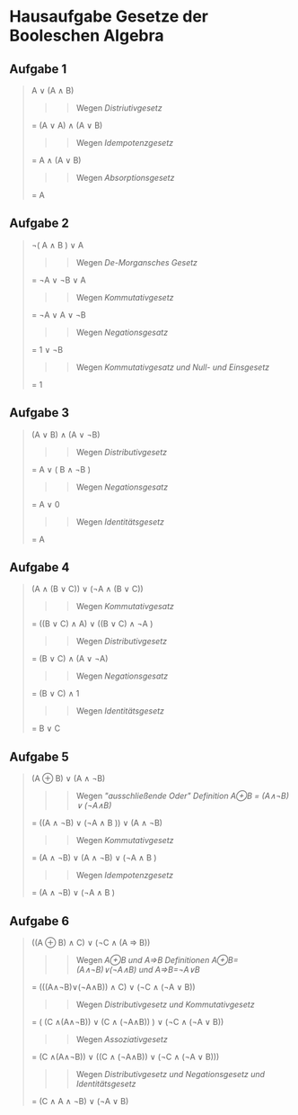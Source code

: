 # Hausaufgabe Gesetze der Booleschen Algebra

## Aufgabe 1 

> A ∨ (A ∧ B)  
>
>>> Wegen *Distriutivgesetz*
>
> = (A ∨ A) ∧ (A ∨ B)  
>
>>> Wegen *Idempotenzgesetz*   
>
> = A ∧ (A ∨ B)         
>
>>> Wegen *Absorptionsgesetz*
>
> = A                    

## Aufgabe 2

> ¬( A ∧ B ) ∨ A  
>
>>> Wegen *De-Morgansches Gesetz*
>
> = ¬A ∨ ¬B ∨ A  
>
>>> Wegen *Kommutativgesetz*
>
> = ¬A ∨ A ∨ ¬B
>
>>> Wegen *Negationsgesatz*
>
> = 1 ∨ ¬B
>
>>> Wegen *Kommutativgesatz und Null- und Einsgesetz*
>
> = 1

## Aufgabe 3

> (A ∨ B) ∧ (A ∨ ¬B)  
> 
>>> Wegen *Distributivgesetz*
>  
> = A ∨ ( B ∧ ¬B )  
>
>>> Wegen *Negationsgesatz*
>  
> = A ∨ 0
>
>>> Wegen *Identitätsgesetz*
>
> = A

## Aufgabe 4

> (A ∧ (B ∨ C)) ∨ (¬A ∧ (B ∨ C))
> 
>>> Wegen *Kommutativgesatz*
> 
> = ((B ∨ C) ∧ A) ∨ ((B ∨ C) ∧ ¬A )
>
>>> Wegen *Distributivgesetz*
>
> = (B ∨ C) ∧ (A ∨ ¬A)  
>
>>> Wegen *Negationsgesatz*
> 
> = (B ∨ C) ∧ 1
>
>>> Wegen *Identitätsgesetz*
>
> = B ∨ C

## Aufgabe 5

> (A ⊕ B) ∨ (A ∧ ¬B)
>
>>> Wegen *"ausschließende Oder" Definition A⊕B = (A∧¬B) ∨ (¬A∧B)*  
>
> = ((A ∧ ¬B) ∨ (¬A ∧ B )) ∨ (A ∧ ¬B) 
>
>>> Wegen *Kommutativgesetz*
>
> = (A ∧ ¬B) ∨ (A ∧ ¬B) ∨ (¬A ∧ B ) 
>
>>> Wegen *Idempotenzgesetz*
>
> = (A ∧ ¬B) ∨ (¬A ∧ B ) 

## Aufgabe 6

> ((A ⊕ B) ∧ C) ∨ (¬C ∧ (A ⇒ B))
>
>>> Wegen *A⊕B und A⇒B  Definitionen A⊕B=(A∧¬B)∨(¬A∧B) und A⇒B=¬A∨B*
>
> = (((A∧¬B)∨(¬A∧B)) ∧ C) ∨ (¬C ∧ (¬A ∨ B))
>
>>> Wegen *Distributivgesetz und Kommutativgesetz*
>
> = ( (C ∧(A∧¬B)) ∨ (C ∧ (¬A∧B))  ) ∨ (¬C ∧ (¬A ∨ B))
> 
>>> Wegen *Assoziativgesetz*
>
> = (C ∧(A∧¬B)) ∨ ((C ∧ (¬A∧B)) ∨ (¬C ∧ (¬A ∨ B)))
>
>>> Wegen *Distributivgesetz und Negationsgesetz und Identitätsgesetz*
>
> = (C ∧ A ∧ ¬B) ∨ (¬A ∨ B)